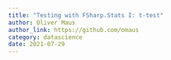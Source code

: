 ```yaml
---
title: "Testing with FSharp.Stats I: t-test"
author: Oliver Maus
author_link: https://github.com/omaus
category: datascience
date: 2021-07-29
---
```

